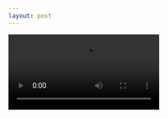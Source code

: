 ```yaml
---
layout: post
---
```

<video>
  <source src="image/qtplot_with_qtlab.mp4" type="video/mp4">
  <source src="image/qtplot_plot_replot.mp4" type="video/mp4">
</video>
